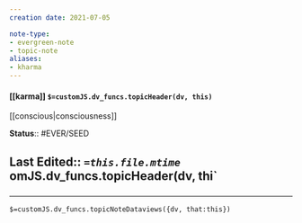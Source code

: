 ```yaml
---
creation date: 2021-07-05

note-type: 
- evergreen-note
- topic-note
aliases:
- kharma
---
```

 
#### [[karma]] `$=customJS.dv_funcs.topicHeader(dv, this)`
[[conscious|consciousness]]

**Status**:: #EVER/SEED

**Last Edited**:: *`=this.file.mtime`*
omJS.dv_funcs.topicHeader(dv, thi` 
- 

### <hr class="dataviews"/>

`$=customJS.dv_funcs.topicNoteDataviews({dv, that:this})`